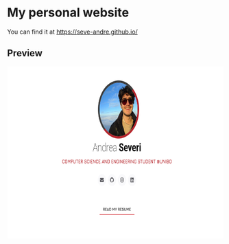 # My personal website
You can find it at https://seve-andre.github.io/

## Preview
<a href="https://seve-andre.github.io/">
    <img src="https://github.com/seve-andre/seve-andre.github.io/blob/main/screenshot.png" alt="Andrea's personal website screenshot" title="Screenshot from Andrea's personal website" height="400" />
</a>

